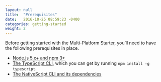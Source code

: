 ```yaml
---
layout: null
title:  "Prerequisites"
date:   2016-10-25 08:59:23 -0400
categories: getting-started
weight: 2
---
```


Before getting started with the Multi-Platform Starter, you’ll need to have the following prerequisites in place.

* [Node.js 5.x+ and npm 3+](https://nodejs.org/en/)
* [The TypeScript CLI](https://www.typescriptlang.org/docs/tutorial.html), which you can get by running `npm install -g typescript`.
* [The NativeScript CLI and its dependencies](https://docs.nativescript.org/start/quick-setup)
